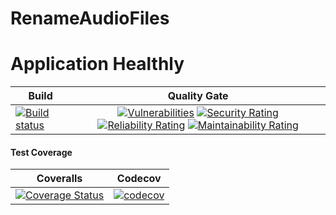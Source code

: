# RenameAudioFiles


# Application Healthly


Build    | Quality Gate   
-------- | :------------:
[![Build status](https://ci.appveyor.com/api/projects/status/ins7s7q71i6hxxfc?svg=true)](https://ci.appveyor.com/project/rsmivb/renameaudiofiles) | [![Vulnerabilities](https://sonarcloud.io/api/project_badges/measure?project=rsmivb_RenameAudioFiles&metric=vulnerabilities)](https://sonarcloud.io/dashboard?id=rsmivb_RenameAudioFiles) [![Security Rating](https://sonarcloud.io/api/project_badges/measure?project=rsmivb_RenameAudioFiles&metric=security_rating)](https://sonarcloud.io/dashboard?id=rsmivb_RenameAudioFiles) [![Reliability Rating](https://sonarcloud.io/api/project_badges/measure?project=rsmivb_RenameAudioFiles&metric=reliability_rating)](https://sonarcloud.io/dashboard?id=rsmivb_RenameAudioFiles) [![Maintainability Rating](https://sonarcloud.io/api/project_badges/measure?project=rsmivb_RenameAudioFiles&metric=sqale_rating)](https://sonarcloud.io/dashboard?id=rsmivb_RenameAudioFiles)


#### Test Coverage
Coveralls      | Codecov
:------------: | :-----------:
| [![Coverage Status](https://coveralls.io/repos/github/rsmivb/RenameAudioFiles/badge.svg?branch=master)](https://coveralls.io/github/rsmivb/RenameAudioFiles?branch=master) | [![codecov](https://codecov.io/gh/rsmivb/RenameAudioFiles/branch/master/graph/badge.svg)](https://codecov.io/gh/rsmivb/RenameAudioFiles)